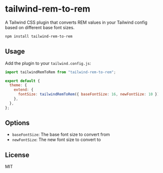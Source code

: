 # tailwind-rem-to-rem

A Tailwind CSS plugin that converts REM values in your Tailwind config based on different base font sizes.

```bash
npm install tailwind-rem-to-rem
```

## Usage

Add the plugin to your `tailwind.config.js`:

```js
import tailwindRemToRem from "tailwind-rem-to-rem";

export default {
  theme: {
    extend: {
      fontSize: tailwindRemToRem({ baseFontSize: 16, newFontSize: 10 }),
    },
  },
};
```

## Options

- `baseFontSize`: The base font size to convert from
- `newFontSize`: The new font size to convert to

## License

MIT
